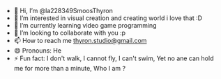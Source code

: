 - 👋 Hi, I’m @la228349SmoosThyron
- 👀 I’m interested in visual creation and creating world i love that :D
- 🌱 I’m currently learning video game programming
- 💞️ I’m looking to collaborate with you :p
- 📫 How to reach me thyron.studio@gmail.com
- 😄 Pronouns: He
- ⚡ Fun fact: I don't walk, 
               I cannot fly,
               I can't swim, 
               Yet no ane can hold me for more than a minute,
               Who I am ? 
<!---
la228349SmoosThyron/la228349SmoosThyron is a ✨ special ✨ repository because its `README.md` (this file) appears on your GitHub profile.
You can click the Preview link to take a look at your changes.
--->
